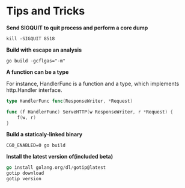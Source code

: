 # Tips and Tricks

**Send SIGQUIT to quit process and perform a core dump**

`kill -SIGQUIT 8518`

**Build with escape an analysis**

`go build -gcflgas="-m"`

**A function can be a type**

For instance, HandlerFunc is a function and a type, which implements http.Handler interface.

```go
type HandlerFunc func(ResponseWriter, *Request)

func (f HandlerFunc) ServeHTTP(w ResponseWriter, r *Request) {
	f(w, r)
}
```

**Build a staticaly-linked binary**

`CGO_ENABLED=0 go build`

**Install the latest version of(included beta)**

```go
go install golang.org/dl/gotip@latest
gotip download
gotip version
```